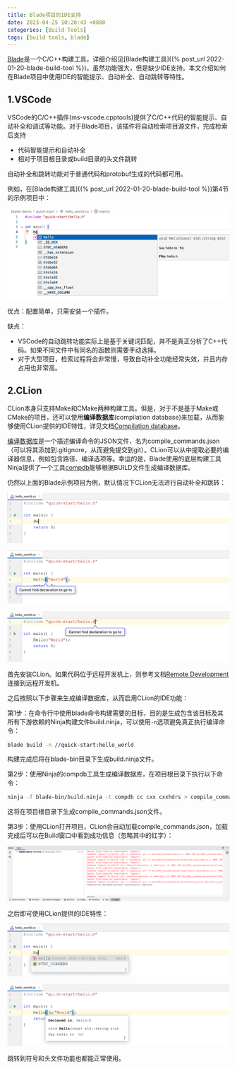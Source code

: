 ```yaml
---
title: Blade项目的IDE支持
date: 2023-04-25 10:20:43 +0800
categories: [Build Tools]
tags: [build tools, blade]
---
```

[Blade](https://github.com/chen3feng/blade-build)是一个C/C++构建工具，详细介绍见[Blade构建工具]({% post_url 2022-01-20-blade-build-tool %})。虽然功能强大，但是缺少IDE支持。本文介绍如何在Blade项目中使用IDE的智能提示、自动补全、自动跳转等特性。

## 1.VSCode
VSCode的C/C++插件(ms-vscode.cpptools)提供了C/C++代码的智能提示、自动补全和调试等功能。对于Blade项目，该插件将自动检索项目源文件，完成检索后支持
* 代码智能提示和自动补全
* 相对于项目根目录或build目录的头文件跳转

自动补全和跳转功能对于普通代码和protobuf生成的代码都可用。

例如，在[Blade构建工具]({% post_url 2022-01-20-blade-build-tool %})第4节的示例项目中：

![VSCode自动补全](/assets/images/blade-project-ide-support/VSCode自动补全.png)

优点：配置简单，只需安装一个插件。

缺点：
* VSCode的自动跳转功能实际上是基于关键词匹配，并不是真正分析了C++代码。如果不同文件中有同名的函数则需要手动选择。
* 对于大型项目，检索过程将会非常慢，导致自动补全功能经常失效，并且内存占用也非常高。

## 2.CLion
CLion本身只支持Make和CMake两种构建工具。但是，对于不是基于Make或CMake的项目，还可以使用**编译数据库**(compilation database)来加载，从而能够使用CLion提供的IDE特性，详见文档[Compilation database](https://www.jetbrains.com/help/clion/2023.1/compilation-database.html)。

[编译数据库](https://clang.llvm.org/docs/JSONCompilationDatabase.html)是一个描述编译命令的JSON文件，名为compile_commands.json（可以将其添加到.gitignore，从而避免提交到git）。CLion可以从中提取必要的编译器信息，例如包含路径、编译选项等。幸运的是，Blade使用的底层构建工具Ninja提供了一个工具[compdb](https://ninja-build.org/manual.html#_extra_tools)能够根据BUILD文件生成编译数据库。

仍然以上面的Blade示例项目为例，默认情况下CLion无法进行自动补全和跳转：

![无法自动补全](/assets/images/blade-project-ide-support/无法自动补全.png)

![无法跳转到符号](/assets/images/blade-project-ide-support/无法跳转到符号.png)

![无法跳转到头文件](/assets/images/blade-project-ide-support/无法跳转到头文件.png)

首先安装CLion。如果代码位于远程开发机上，则参考文档[Remote Development](https://www.jetbrains.com/help/idea/2023.1/remote.html)连接到远程开发机。

之后按照以下步骤来生成编译数据库，从而启用CLion的IDE功能：

第1步：在命令行中使用blade命令构建需要的目标，目的是生成包含该目标及其所有下游依赖的Ninja构建文件build.ninja，可以使用`-n`选项避免真正执行编译命令：

```bash
blade build -n //quick-start:hello_world
```

构建完成后将在blade-bin目录下生成build.ninja文件。

第2步：使用Ninja的compdb工具生成编译数据库，在项目根目录下执行以下命令：

```bash
ninja -f blade-bin/build.ninja -t compdb cc cxx cxxhdrs > compile_commands.json
```

这将在项目根目录下生成compile_commands.json文件。

第3步：使用CLion打开项目，CLion会自动加载compile_commands.json，加载完成后可以在Build窗口中看到成功信息（忽略其中的红字）：

![导入成功](/assets/images/blade-project-ide-support/导入成功.png)

之后即可使用CLion提供的IDE特性：

![CLion自动补全](/assets/images/blade-project-ide-support/CLion自动补全.png)

![CLion智能提示](/assets/images/blade-project-ide-support/CLion智能提示.png)

跳转到符号和头文件功能也都能正常使用。
